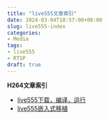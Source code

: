 ```yaml
---
title: "live555文章索引"
date: 2024-03-04T18:57:00+08:00
slug: live555-index
categories:
- Media
tags:
- live555
- RTSP
draft: true
---
```



**H264文章索引**

- [live555下载，编译，运行](../live555-download-compile-run/)
- [live555嵌入式移植](../live555-cross-compile/)